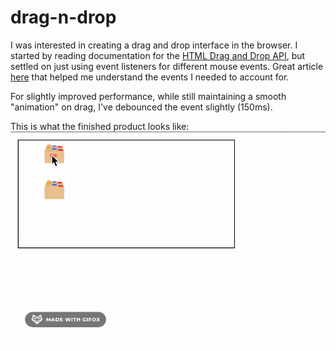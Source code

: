 # drag-n-drop
I was interested in creating a drag and drop interface in the browser. I started by reading documentation for the [HTML Drag and Drop API](https://developer.mozilla.org/en-US/docs/Web/API/HTML_Drag_and_Drop_API), but settled on just using event listeners for different mouse events. Great article [here](https://javascript.info/mouse-drag-and-drop) that helped me understand the events I needed to account for.

For slightly improved performance, while still maintaining a smooth "animation" on drag, I've debounced the event slightly (150ms).

This is what the finished product looks like:
![](assets/0.gif)
